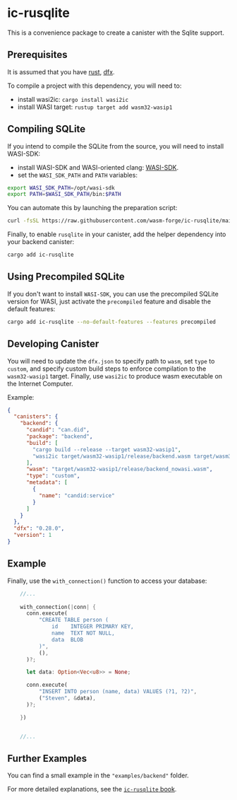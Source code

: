 # ic-rusqlite
This is a convenience package to create a canister with the Sqlite support. 


## Prerequisites

It is assumed that you have [rust](https://doc.rust-lang.org/book/ch01-01-installation.html), [dfx](https://internetcomputer.org/docs/current/developer-docs/setup/install/).

To compile a project with this dependency, you will need to:
- install wasi2ic: `cargo install wasi2ic`
- install WASI target: `rustup target add wasm32-wasip1`


## Compiling SQLite

If you intend to compile the SQLite from the source, you will need to install WASI-SDK:

- install WASI-SDK and WASI-oriented clang: [WASI-SDK](https://github.com/WebAssembly/wasi-sdk/releases/). 
- set the `WASI_SDK_PATH` and `PATH` variables:
```bash
export WASI_SDK_PATH=/opt/wasi-sdk
export PATH=$WASI_SDK_PATH/bin:$PATH
```

You can automate this by launching the preparation script:
```sh
curl -fsSL https://raw.githubusercontent.com/wasm-forge/ic-rusqlite/main/prepare.sh | sh
```

Finally, to enable `rusqlite` in your canister, add the helper dependency into your backend canister:
```bash
cargo add ic-rusqlite
```

## Using Precompiled SQLite

If you don't want to install `WASI-SDK`, you can use the precompiled SQLite version for WASI, just activate the `precompiled` feature and disable the default features:
```sh
cargo add ic-rusqlite --no-default-features --features precompiled
```

## Developing Canister

You will need to update the `dfx.json` to specify path to `wasm`, set `type` to `custom`, and 
specify custom build steps to enforce compilation to the `wasm32-wasip1` target. 
Finally, use `wasi2ic` to produce wasm executable on the Internet Computer.

Example:
```json
{
  "canisters": {
    "backend": {
      "candid": "can.did",
      "package": "backend",
      "build": [
        "cargo build --release --target wasm32-wasip1",
        "wasi2ic target/wasm32-wasip1/release/backend.wasm target/wasm32-wasip1/release/backend_nowasi.wasm"
      ],
      "wasm": "target/wasm32-wasip1/release/backend_nowasi.wasm",
      "type": "custom",
      "metadata": [
        {
          "name": "candid:service"
        }
      ]
    }
  },
  "dfx": "0.28.0",
  "version": 1
}
```

## Example

Finally, use the `with_connection()` function to access your database:

```rust
    //...
    
    with_connection(|conn| {
      conn.execute(
          "CREATE TABLE person (
              id    INTEGER PRIMARY KEY,
              name  TEXT NOT NULL,
              data  BLOB
          )",
          (),
      )?;

      let data: Option<Vec<u8>> = None;

      conn.execute(
          "INSERT INTO person (name, data) VALUES (?1, ?2)",
          ("Steven", &data),
      )?;

    })


    //...
```

## Further Examples

You can find a small example in the `"examples/backend"` folder.

For more detailed explanations, see the [`ic-rusqlite` book](https://wasm-forge.github.io/ic-rusqlite/).

